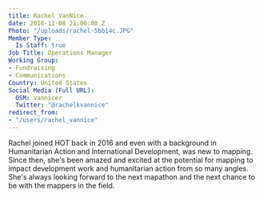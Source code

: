 ```yaml
---
title: Rachel VanNice
date: 2016-11-08 21:00:00 Z
Photo: "/uploads/rachel-5bb14c.JPG"
Member Type:
  Is Staff: true
Job Title: Operations Manager
Working Group:
- Fundraising
- Communications
Country: United States
Social Media (Full URL):
  OSM: vannicer
  Twitter: "@rachelkvannice"
redirect_from:
- "/users/rachel_vannice"
---
```


Rachel joined HOT back in 2016 and even with a background in Humanitarian Action and International Development, was new to mapping. Since then, she's been amazed and excited at the potential for mapping to impact development work and humanitarian action from so many angles. She's always looking forward to the next mapathon and the next chance to be with the mappers in the field. 